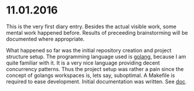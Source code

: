 # 11.01.2016
This is the very first diary entry. Besides the actual visible work, some
mental work happened before. Results of preceeding brainstorming will be
documented where appropriate.

What happened so far was the initial repository creation and project structure
setup. The programming language used is [golang](https://golang.org/), because
I am quite familiar with it. It is a very nice language providing decent
concurrency patterns. Thus the project setup was rather a pain since the
concept of golangs workspaces is, lets say, suboptimal. A Makefile is required
to ease development. Initial documentation was written. See [doc](doc/).
